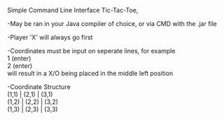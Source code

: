 Simple Command Line Interface Tic-Tac-Toe,

  -May be ran in your Java compiler of choice, or via CMD with the .jar file
  
  -Player 'X' will always go first
  
  -Coordinates must be input on seperate lines, for example  <br/>
    1 (enter)  <br/>
    2 (enter)  <br/>
  will result in a X/O being placed in the middle left position

  -Coordinate Structure  <br/>
            (1,1) | (2,1) | (3,1)  <br/>
            (1,2) | (2,2) | (3,2)  <br/>
            (1,3) | (2,3) | (3,3)  <br/>
    
